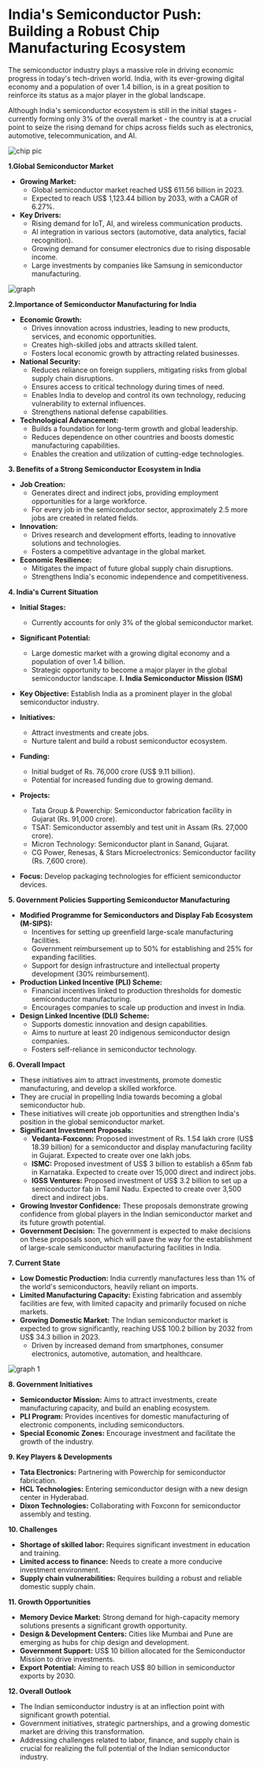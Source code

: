# India's Semiconductor Push: Building a Robust Chip Manufacturing Ecosystem

The semiconductor industry plays a massive role in driving economic progress in today's tech-driven world. India, with its ever-growing digital economy and a population of over 1.4 billion, is in a great position to reinforce its status as a major player in the global landscape. 

Although India's semiconductor ecosystem is still in the initial stages - currently forming only 3% of the overall market - the country is at a crucial point to seize the rising demand for chips across fields such as electronics, automotive, telecommunication, and AI.

![chip pic](Pic.jpg) 

**1.Global Semiconductor Market**

* **Growing Market:**
    * Global semiconductor market reached US$ 611.56 billion in 2023.
    * Expected to reach US$ 1,123.44 billion by 2033, with a CAGR of 6.27%.
* **Key Drivers:**
    * Rising demand for IoT, AI, and wireless communication products.
    * AI integration in various sectors (automotive, data analytics, facial recognition).
    * Growing demand for consumer electronics due to rising disposable income.
    * Large investments by companies like Samsung in semiconductor manufacturing.

![graph](IMG_20241228_101419.jpg) 

**2.Importance of Semiconductor Manufacturing for India**

* **Economic Growth:**
    * Drives innovation across industries, leading to new products, services, and economic opportunities.
    * Creates high-skilled jobs and attracts skilled talent.
    * Fosters local economic growth by attracting related businesses.
* **National Security:**
    * Reduces reliance on foreign suppliers, mitigating risks from global supply chain disruptions.
    * Ensures access to critical technology during times of need.
    * Enables India to develop and control its own technology, reducing vulnerability to external influences.
    * Strengthens national defense capabilities.
* **Technological Advancement:**
    * Builds a foundation for long-term growth and global leadership.
    * Reduces dependence on other countries and boosts domestic manufacturing capabilities.
    * Enables the creation and utilization of cutting-edge technologies.

**3. Benefits of a Strong Semiconductor Ecosystem in India**

* **Job Creation:**
    * Generates direct and indirect jobs, providing employment opportunities for a large workforce.
    * For every job in the semiconductor sector, approximately 2.5 more jobs are created in related fields.
* **Innovation:**
    * Drives research and development efforts, leading to innovative solutions and technologies.
    * Fosters a competitive advantage in the global market.
* **Economic Resilience:**
    * Mitigates the impact of future global supply chain disruptions.
    * Strengthens India's economic independence and competitiveness.

**4. India's Current Situation**

* **Initial Stages:**
    * Currently accounts for only 3% of the global semiconductor market.
* **Significant Potential:**
    * Large domestic market with a growing digital economy and a population of over 1.4 billion.
    * Strategic opportunity to become a major player in the global semiconductor landscape.
      **I. India Semiconductor Mission (ISM)**

* **Key Objective:** Establish India as a prominent player in the global semiconductor industry.
* **Initiatives:**
    * Attract investments and create jobs.
    * Nurture talent and build a robust semiconductor ecosystem.
* **Funding:**
    * Initial budget of Rs. 76,000 crore (US$ 9.11 billion).
    * Potential for increased funding due to growing demand.
* **Projects:**
    * Tata Group & Powerchip: Semiconductor fabrication facility in Gujarat (Rs. 91,000 crore).
    * TSAT: Semiconductor assembly and test unit in Assam (Rs. 27,000 crore).
    * Micron Technology: Semiconductor plant in Sanand, Gujarat.
    * CG Power, Renesas, & Stars Microelectronics: Semiconductor facility (Rs. 7,600 crore).
* **Focus:** Develop packaging technologies for efficient semiconductor devices.

**5. Government Policies Supporting Semiconductor Manufacturing**

* **Modified Programme for Semiconductors and Display Fab Ecosystem (M-SIPS):**
    * Incentives for setting up greenfield large-scale manufacturing facilities.
    * Government reimbursement up to 50% for establishing and 25% for expanding facilities.
    * Support for design infrastructure and intellectual property development (30% reimbursement).
* **Production Linked Incentive (PLI) Scheme:**
    * Financial incentives linked to production thresholds for domestic semiconductor manufacturing.
    * Encourages companies to scale up production and invest in India.
* **Design Linked Incentive (DLI) Scheme:**
    * Supports domestic innovation and design capabilities.
    * Aims to nurture at least 20 indigenous semiconductor design companies.
    * Fosters self-reliance in semiconductor technology.

**6. Overall Impact**

* These initiatives aim to attract investments, promote domestic manufacturing, and develop a skilled workforce.
* They are crucial in propelling India towards becoming a global semiconductor hub.
* These initiatives will create job opportunities and strengthen India's position in the global semiconductor market.
* **Significant Investment Proposals:**
    * **Vedanta-Foxconn:** Proposed investment of Rs. 1.54 lakh crore (US$ 18.39 billion) for a semiconductor and display manufacturing facility in Gujarat. Expected to create over one lakh jobs.
    * **ISMC:** Proposed investment of US$ 3 billion to establish a 65nm fab in Karnataka. Expected to create over 15,000 direct and indirect jobs.
    * **IGSS Ventures:** Proposed investment of US$ 3.2 billion to set up a semiconductor fab in Tamil Nadu. Expected to create over 3,500 direct and indirect jobs. 
* **Growing Investor Confidence:** These proposals demonstrate growing confidence from global players in the Indian semiconductor market and its future growth potential.
* **Government Decision:** The government is expected to make decisions on these proposals soon, which will pave the way for the establishment of large-scale semiconductor manufacturing facilities in India.
 
 **7. Current State**

* **Low Domestic Production:** India currently manufactures less than 1% of the world's semiconductors, heavily reliant on imports.
* **Limited Manufacturing Capacity:** Existing fabrication and assembly facilities are few, with limited capacity and primarily focused on niche markets.
* **Growing Domestic Market:** The Indian semiconductor market is expected to grow significantly, reaching US$ 100.2 billion by 2032 from US$ 34.3 billion in 2023.
    * Driven by increased demand from smartphones, consumer electronics, automotive, automation, and healthcare.

![graph 1](Guru.jpg)

**8. Government Initiatives**

* **Semiconductor Mission:** Aims to attract investments, create manufacturing capacity, and build an enabling ecosystem.
* **PLI Program:** Provides incentives for domestic manufacturing of electronic components, including semiconductors.
* **Special Economic Zones:** Encourage investment and facilitate the growth of the industry.

**9. Key Players & Developments**

* **Tata Electronics:** Partnering with Powerchip for semiconductor fabrication.
* **HCL Technologies:** Entering semiconductor design with a new design center in Hyderabad.
* **Dixon Technologies:** Collaborating with Foxconn for semiconductor assembly and testing.

**10. Challenges**

* **Shortage of skilled labor:** Requires significant investment in education and training.
* **Limited access to finance:** Needs to create a more conducive investment environment.
* **Supply chain vulnerabilities:** Requires building a robust and reliable domestic supply chain.

**11. Growth Opportunities**

* **Memory Device Market:** Strong demand for high-capacity memory solutions presents a significant growth opportunity.
* **Design & Development Centers:** Cities like Mumbai and Pune are emerging as hubs for chip design and development.
* **Government Support:** US$ 10 billion allocated for the Semiconductor Mission to drive investments.
* **Export Potential:** Aiming to reach US$ 80 billion in semiconductor exports by 2030.

**12. Overall Outlook**

* The Indian semiconductor industry is at an inflection point with significant growth potential.
* Government initiatives, strategic partnerships, and a growing domestic market are driving this transformation.
* Addressing challenges related to labor, finance, and supply chain is crucial for realizing the full potential of the Indian semiconductor industry.

